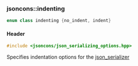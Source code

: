 ### jsoncons::indenting

```c++
enum class indenting {no_indent, indent}
```

#### Header
```c++
#include <jsoncons/json_serializing_options.hpp>
```

Specifies indentation options for the [json_serializer](json_serializer.md)

